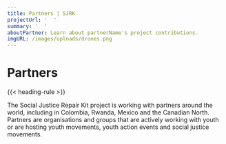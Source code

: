 ```yaml
---
title: Partners | SJRK
projectUrl: '  '
summary: '  '
aboutPartner: Learn about partnerName's project contributions.
imgURL: /images/uploads/drones.png
---
```

# Partners

{{< heading-rule >}}

The Social Justice Repair Kit project is working with partners around the world, including in Colombia, Rwanda, Mexico and the Canadian North. Partners are organisations and groups that are actively working with youth or are hosting youth movements, youth action events and social justice movements.
